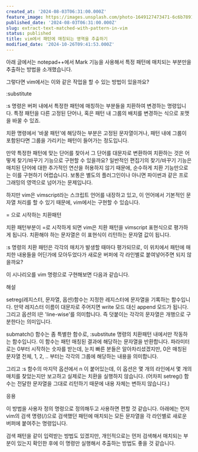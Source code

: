 ```yaml
---
created_at: '2024-08-03T06:31:00.000Z'
feature_image: https://images.unsplash.com/photo-1649127473471-6c6b78919415?crop=entropy&cs=tinysrgb&fit=max&fm=jpg&ixid=M3wxMTc3M3wwfDF8c2VhcmNofDJ8fGV4dHJhY3R8ZW58MHx8fHwxNzI5NjA3MTk1fDA&ixlib=rb-4.0.3&q=80&w=2000
published_date: '2024-08-03T06:31:00.000Z'
slug: extract-text-matched-with-pattern-in-vim
status: published
title: vim에서 패턴에 매칭되는 영역을 추출하기
modified_date: '2024-10-26T09:41:53.000Z'
---
```


아래 글에서는 notepad++에서 Mark 기능을 사용해서 특정 패턴에 매치되는 부분만을 추출하는 방법을 소개했습니다. 

그렇다면 vim에서는 이와 같은 작업을 할 수 있는 방법이 있을까요?

:substitute

:s 명령은 버퍼 내에서 특정한 패턴에 매칭하는 부분들을 치환하여 변경하는 명령입니다. 특정 패턴을 다른 고정된 단어나, 혹은 패턴 내 그룹의 배치를 변경하는 식으로 포맷을 바꿀 수 있죠. 

치환 명령에서 '바꿀 패턴'에 해당하는 부분은 고정된 문자열이거나, 패턴 내에 그룹이 포함된다면 그룹을 가리키는 패턴이 들어가는 정도입니다. 

만약 특정한 패턴에 맞는 단어를 찾아서 그 단어를 대문자로 변환하여 치환하는 것은 어떻게 찾기/바꾸기 기능으로 구현할 수 있을까요? 일반적인 편집기의 찾기/바꾸기 기능은 매치된 단어에 대한 추가적인 연산을 허용하지 않기 때문에, 순수하게 치환 기능만으로는 이를 구현하기 어렵습니다. 보통은 별도의 플러그인이나 아니면 파이썬과 같은 프로그래밍의 영역으로 넘어가는 문제입니다. 

하지만 vim은 vimscript라는 스크립트 언어를 내장하고 있고, 이 언어에서 기본적인 문자열 처리를 할 수 있기 때문에, vim에서는 구현할 수 있습니다. 

\= 으로 시작하는 치환패턴

치환 패턴부분이 \=로 시작하게 되면 vim은 치환 패턴을 vimscript 표현식으로 평가하게 됩니다. 치환해야 하는 문자열은 이 표현식이 리턴하는 문자열 값이 됩니다. 

:s 명령의 치환 패턴은 각각의 매치가 발생할 때마다 평가되므로, 이 위치에서 패턴에 매치한 내용들을 어딘가에 모아두었다가 새로운 버퍼에 각 라인별로 붙여넣어주면 되지 않을까요? 

이 시나리오를 vim 명령으로 구현해보면 다음과 같습니다. 

해설

setreg(레지스터, 문자열, 옵션)함수는 지정한 레지스터에 문자열을 기록하는 함수입니다. 만약 레지스터 이름이 대문자로 주어지면 write 모드 대신 append 모드가 됩니다. 그리고 옵션의 l은 'line-wise'를 의미합니다. 즉 덧붙이는 각각의 문자열은 개행으로 구분한다는 의미입니다. 

submatch() 함수는 좀 특별한 함수로, :substitute 명령의 치환패턴 내에서만 작동하는 함수입니다. 이 함수는 패턴 매칭된 결과에 해당하는 문자열을 반환합니다. 파라미터로는 0부터 시작하는 숫자를 받는데, 눈치 빠른 분들은 알아차리셨겠지만, 0은 매칭된 문자열 전체, 1, 2, .. 부터는 각각의 그룹에 해당하는 내용을 의미합니다. 

그리고 :s 함수의 마지막 옵션에서 n 이 붙어있는데, 이 옵션은 몇 개의 라인에서 몇 개의 매치를 찾았는지만 보고하고 실제로는 치환을 실행하지 않습니다. (어차피 setreg() 함수는 전달한 문자열을 그대로 리턴하기 때문에 내용 자체는 변하지 않습니다.)

응용

이 방법을 사용자 정의 명령으로 정의해두고 사용하면 편할 것 같습니다. 아래에는 먼저 vim의 검색 명령(/)으로 검색했던 패턴에 매치되는 모든 문자열을 각 라인별로 새로운 버퍼에 붙여주는 명령입니다. 

검색 패턴을 같이 입력받는 방법도 있겠지만, 개인적으로는 먼저 검색해서 매치되는 부분이 있는지 확인한 후에 이 명령만 실행해서 추출하는 방법도 좋을 것 같습니다.